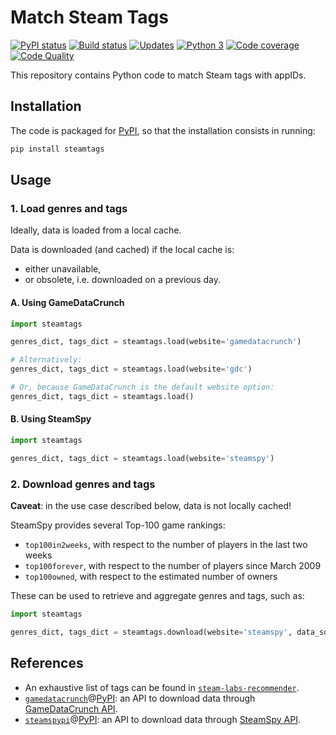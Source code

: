# Match Steam Tags

[![PyPI status][pypi-image]][pypi]
[![Build status][build-image]][build]
[![Updates][dependency-image]][pyup]
[![Python 3][python3-image]][pyup]
[![Code coverage][codecov-image]][codecov]
[![Code Quality][codacy-image]][codacy]

This repository contains Python code to match Steam tags with appIDs.

## Installation

The code is packaged for [PyPI](https://pypi.org/project/steamtags/), so that the installation consists in running:

```bash
pip install steamtags
```

## Usage

### 1. Load genres and tags

Ideally, data is loaded from a local cache.

Data is downloaded (and cached) if the local cache is:
-   either unavailable,
-   or obsolete, i.e. downloaded on a previous day.

#### A. Using GameDataCrunch

```python
import steamtags

genres_dict, tags_dict = steamtags.load(website='gamedatacrunch')

# Alternatively:
genres_dict, tags_dict = steamtags.load(website='gdc')

# Or, because GameDataCrunch is the default website option:
genres_dict, tags_dict = steamtags.load()
```

#### B. Using SteamSpy

```python
import steamtags

genres_dict, tags_dict = steamtags.load(website='steamspy')
```

### 2. Download genres and tags

**Caveat**: in the use case described below, data is not locally cached!

SteamSpy provides several Top-100 game rankings:
-   `top100in2weeks`, with respect to the number of players in the last two weeks
-   `top100forever`, with respect to the number of players since March 2009
-   `top100owned`, with respect to the estimated number of owners

These can be used to retrieve and aggregate genres and tags, such as:
```python
import steamtags

genres_dict, tags_dict = steamtags.download(website='steamspy', data_source='top100in2weeks')
```

## References

-   An exhaustive list of tags can be found in [`steam-labs-recommender`](https://github.com/woctezuma/steam-labs-recommender).
-   [`gamedatacrunch`][gamedatacrunch-api]@[PyPI][gamedatacrunch-pypi]: an API to download data through [GameDataCrunch API][gamedatacrunch].
-   [`steamspypi`][steamspy-api]@[PyPI][steamspy-pypi]: an API to download data through [SteamSpy API][steamspy-api-docs].

<!-- Definitions -->

[gamedatacrunch-api]: <https://github.com/woctezuma/gamedatacrunch>
[gamedatacrunch-pypi]: <https://pypi.org/project/gamedatacrunch/>
[gamedatacrunch]: <https://www.gamedatacrunch.com>

[steamspy-api]: <https://github.com/woctezuma/steamspypi>
[steamspy-pypi]: <https://pypi.org/project/steamspypi/>
[steamspy-api-docs]: <https://steamspy.com/api.php>

[pypi]: https://pypi.python.org/pypi/steamtags
[pypi-image]: https://badge.fury.io/py/steamtags.svg

[build]: <https://github.com/woctezuma/match-steam-tags/actions>
[build-image]: <https://github.com/woctezuma/match-steam-tags/workflows/Python package/badge.svg?branch=master>
[publish-image]: <https://github.com/woctezuma/match-steam-tags/workflows/Upload Python Package/badge.svg?branch=master>

[pyup]: <https://pyup.io/repos/github/woctezuma/match-steam-tags/>
[dependency-image]: <https://pyup.io/repos/github/woctezuma/match-steam-tags/shield.svg>
[python3-image]: <https://pyup.io/repos/github/woctezuma/match-steam-tags/python-3-shield.svg>

[codecov]: <https://codecov.io/gh/woctezuma/match-steam-tags>
[codecov-image]: <https://codecov.io/gh/woctezuma/match-steam-tags/branch/master/graph/badge.svg>

[codacy]: <https://www.codacy.com/app/woctezuma/match-steam-tags>
[codacy-image]: <https://api.codacy.com/project/badge/Grade/99ed16e3606947e391ace1e1910305c4>
